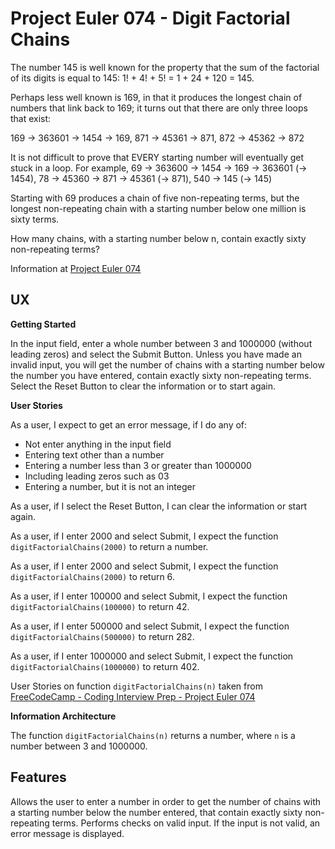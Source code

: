 # Project Euler 074 - Digit Factorial Chains

The number 145 is well known for the property that the sum of the factorial of its digits is equal to 145: 1! + 4! + 5! = 1 + 24 + 120 = 145.

Perhaps less well known is 169, in that it produces the longest chain of numbers that link back to 169; it turns out that there are only three loops that exist:

169 → 363601 → 1454 -> 169, 871 → 45361 → 871, 872 → 45362 → 872

It is not difficult to prove that EVERY starting number will eventually get stuck in a loop.  For example, 69 → 363600 → 1454 → 169 → 363601 (→ 1454), 78 → 45360 → 871 → 45361 (→ 871), 540 → 145 (→ 145)

Starting with 69 produces a chain of five non-repeating terms, but the longest non-repeating chain with a starting number below one million is sixty terms.

How many chains, with a starting number below n, contain exactly sixty non-repeating terms?

Information at [Project Euler 074](https://projecteuler.net/problem=74)

## UX

**Getting Started**

In the input field, enter a whole number between 3 and 1000000 (without leading zeros) and select the Submit Button.  Unless you have made an invalid input, you will get the number of chains with a starting number below the number you have entered, contain exactly sixty non-repeating terms.  Select the Reset Button to clear the information or to start again.

**User Stories**

As a user, I expect to get an error message, if I do any of:

- Not enter anything in the input field
- Entering text other than a number
- Entering a number less than 3 or greater than 1000000
- Including leading zeros such as 03
- Entering a number, but it is not an integer

As a user, if I select the Reset Button, I can clear the information or start again.

As a user, if I enter 2000 and select Submit, I expect the function `digitFactorialChains(2000)` to return a number.

As a user, if I enter 2000 and select Submit, I expect the function `digitFactorialChains(2000)` to return 6.

As a user, if I enter 100000 and select Submit, I expect the function `digitFactorialChains(100000)` to return 42.

As a user, if I enter 500000 and select Submit, I expect the function `digitFactorialChains(500000)` to return 282.

As a user, if I enter 1000000 and select Submit, I expect the function `digitFactorialChains(1000000)` to return 402.

User Stories on function `digitFactorialChains(n)` taken from [FreeCodeCamp - Coding Interview Prep - Project Euler 074](https://www.freecodecamp.org/learn/coding-interview-prep/project-euler/problem-74-digit-factorial-chains)

**Information Architecture**

The function `digitFactorialChains(n)` returns a number, where `n` is a number between 3 and 1000000.

## Features

Allows the user to enter a number in order to get the number of chains with a starting number below the number entered, that contain exactly sixty non-repeating terms.  Performs checks on valid input.  If the input is not valid, an error message is displayed.



